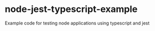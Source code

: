 # node-jest-typescript-example
Example code for testing node applications using typescript and jest

